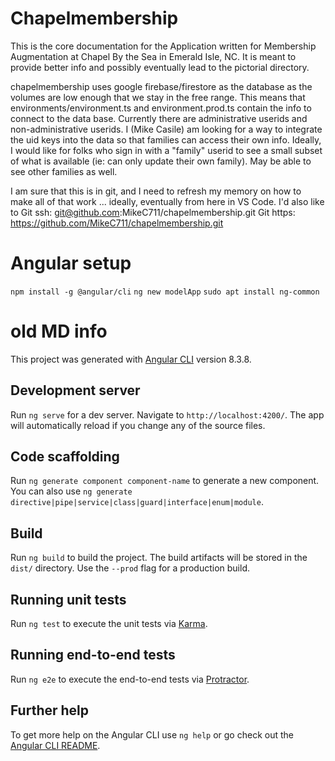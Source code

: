 # Chapelmembership
This is the core documentation for the Application written for Membership Augmentation at Chapel By the Sea
in Emerald Isle, NC.  It is meant to provide better info and possibly eventually lead to the pictorial directory.

chapelmembership uses google firebase/firestore as the database as the volumes are low enough that we stay in the free range.  This means that environments/environment.ts and environment.prod.ts contain the info to connect to the data base.  Currently there are administrative userids and non-administrative userids.  I (Mike Casile) am looking for a way to integrate the uid keys into the data so that families can access their own info.  Ideally, I would like for folks who sign in with a "family" userid to see a small subset of what is available (ie: can only update their own family).  May be able to see other families as well.

I am sure that this is in git, and I need to refresh my memory on how to make all of that work ... ideally, eventually from here in VS Code.  I'd also like to 
Git ssh: git@github.com:MikeC711/chapelmembership.git
Git https: https://github.com/MikeC711/chapelmembership.git

# Angular setup
`npm install -g @angular/cli`
`ng new modelApp`
`sudo apt install ng-common`

# old MD info
This project was generated with [Angular CLI](https://github.com/angular/angular-cli) version 8.3.8.

## Development server

Run `ng serve` for a dev server. Navigate to `http://localhost:4200/`. The app will automatically reload if you change any of the source files.

## Code scaffolding

Run `ng generate component component-name` to generate a new component. You can also use `ng generate directive|pipe|service|class|guard|interface|enum|module`.

## Build

Run `ng build` to build the project. The build artifacts will be stored in the `dist/` directory. Use the `--prod` flag for a production build.

## Running unit tests

Run `ng test` to execute the unit tests via [Karma](https://karma-runner.github.io).

## Running end-to-end tests

Run `ng e2e` to execute the end-to-end tests via [Protractor](http://www.protractortest.org/).

## Further help

To get more help on the Angular CLI use `ng help` or go check out the [Angular CLI README](https://github.com/angular/angular-cli/blob/master/README.md).
